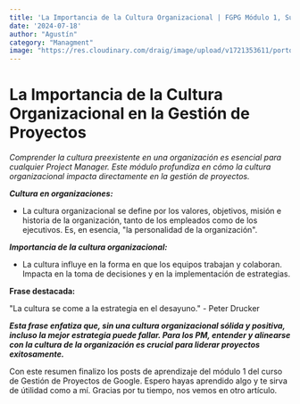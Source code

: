 ```yaml
---
title: 'La Importancia de la Cultura Organizacional | FGPG Módulo 1, SubMódulo 4 '
date: '2024-07-18'
author: "Agustín"
category: "Managment"
image: "https://res.cloudinary.com/draig/image/upload/v1721353611/portolio-personal/blog/n885obzodi4ujeo8khm3.webp"
---
```


# La Importancia de la Cultura Organizacional en la Gestión de Proyectos
*Comprender la cultura preexistente en una organización es esencial para cualquier Project Manager. Este módulo profundiza en cómo la cultura organizacional impacta directamente en la gestión de proyectos.*

***Cultura en organizaciones:***
- La cultura organizacional se define por los valores, objetivos, misión e historia de la organización, tanto de los empleados como de los ejecutivos. Es, en esencia, "la personalidad de la organización".

***Importancia de la cultura organizacional:***

- La cultura influye en la forma en que los equipos trabajan y colaboran.
Impacta en la toma de decisiones y en la implementación de estrategias.

**Frase destacada:**

"La cultura se come a la estrategia en el desayuno." - Peter Drucker

***Esta frase enfatiza que, sin una cultura organizacional sólida y positiva, incluso la mejor estrategia puede fallar. Para los PM, entender y alinearse con la cultura de la organización es crucial para liderar proyectos exitosamente.***

Con este resumen finalizo los posts de aprendizaje del módulo 1 del curso de Gestión de Proyectos de Google.
Espero hayas aprendido algo y te sirva de útilidad como a mí. 
Gracias por tu tiempo, nos vemos en otro artículo.
